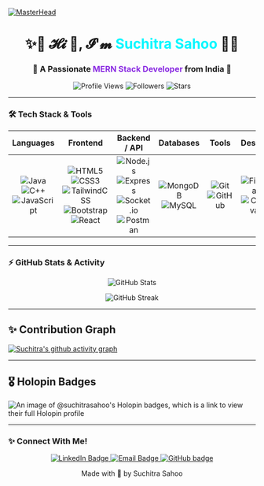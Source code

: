 [![MasterHead](https://user-images.githubusercontent.com/80781196/190216139-7697aa5a-c9a0-4bd6-80bf-3aca76a2e1c8.gif)](https://github.com/Suchitra-Sahoo)

<h1 align="center">
  ✨💜 𝓗𝓲 👋, 𝓘'𝓶 <span style="color:#00f7ff;">Suchitra Sahoo</span> 💜✨
</h1>

<h3 align="center">
  🚀 A Passionate <span style="color:#8a2be2;">MERN Stack Developer</span> from India 🚀
</h3>

<!-- PROFILE BADGES  -->
<p align="center">
  <img alt="Profile Views" src="https://komarev.com/ghpvc/?username=Suchitra-Sahoo&style=for-the-badge&color=orange"/>
  <img alt="Followers" src="https://img.shields.io/github/followers/Suchitra-Sahoo?style=for-the-badge"/>
  <img alt="Stars" src="https://img.shields.io/github/stars/Suchitra-Sahoo?style=for-the-badge"/>
</p>

---

### 🛠️ Tech Stack & Tools

| **Languages** | **Frontend** | **Backend / API** | **Databases** | **Tools** | **Design** |
| :---: | :---: | :---: | :---: | :---: | :---: |
| ![Java](https://img.shields.io/badge/Java-007396?style=for-the-badge&logo=java&logoColor=white) <br> ![C++](https://img.shields.io/badge/C++-00599C?style=for-the-badge&logo=c%2B%2B&logoColor=white) <br> ![JavaScript](https://img.shields.io/badge/JavaScript-F7DF1E?style=for-the-badge&logo=javascript&logoColor=black) | ![HTML5](https://img.shields.io/badge/HTML5-E34F26?style=for-the-badge&logo=html5&logoColor=white) <br> ![CSS3](https://img.shields.io/badge/CSS3-1572B6?style=for-the-badge&logo=css3&logoColor=white) <br> ![TailwindCSS](https://img.shields.io/badge/Tailwind_CSS-06B6D4?style=for-the-badge&logo=tailwind-css&logoColor=white) <br> ![Bootstrap](https://img.shields.io/badge/Bootstrap-7952B3?style=for-the-badge&logo=bootstrap&logoColor=white) <br> ![React](https://img.shields.io/badge/React-20232A?style=for-the-badge&logo=react&logoColor=61DAFB) | ![Node.js](https://img.shields.io/badge/Node.js-339933?style=for-the-badge&logo=node.js&logoColor=white) <br> ![Express](https://img.shields.io/badge/Express.js-000000?style=for-the-badge&logo=express&logoColor=white) <br> ![Socket.io](https://img.shields.io/badge/Socket.io-010101?style=for-the-badge&logo=socket.io&logoColor=white) <br> ![Postman](https://img.shields.io/badge/Postman-FF6C37?style=for-the-badge&logo=postman&logoColor=white) | ![MongoDB](https://img.shields.io/badge/MongoDB-4EA94B?style=for-the-badge&logo=mongodb&logoColor=white) <br> ![MySQL](https://img.shields.io/badge/MySQL-4479A1?style=for-the-badge&logo=mysql&logoColor=white) | ![Git](https://img.shields.io/badge/Git-F05032?style=for-the-badge&logo=git&logoColor=white) <br> ![GitHub](https://img.shields.io/badge/GitHub-181717?style=for-the-badge&logo=github&logoColor=white) | ![Figma](https://img.shields.io/badge/Figma-F24E1E?style=for-the-badge&logo=figma&logoColor=white) <br> ![Canva](https://img.shields.io/badge/Canva-00C4CC?style=for-the-badge&logo=canva&logoColor=white) |



---

### ⚡ GitHub Stats & Activity

<p align="center">
  <img src="https://github-readme-stats.vercel.app/api?username=Suchitra-Sahoo&show_icons=true&theme=radical&count_private=true" alt="GitHub Stats" />
</p>

<p align="center">
  <img src="https://github-readme-streak-stats.herokuapp.com/?user=Suchitra-Sahoo&theme=radical" alt="GitHub Streak" />
</p>

---
## ✨ Contribution Graph
[![Suchitra's github activity graph](https://github-readme-activity-graph.vercel.app/graph?username=suchitra-sahoo&bg_color=0d1117&color=00f7ff&line=8a2be2&point=00f7ff&area=true&hide_border=true)](https://github.com/suchitra-sahoo)

---

## 🎖 Holopin Badges

<img src="https://holopin.me/suchitrasahoo" alt="An image of @suchitrasahoo's Holopin badges, which is a link to view their full Holopin profile">
<div align="center">
 
</div>

---

### ✨ Connect With Me!

<p align="center">
  <a href="https://www.linkedin.com/in/suchitra-sahoo-a60a05257/" target="_blank">
    <img src="https://img.shields.io/badge/LinkedIn-%230077B5.svg?style=for-the-badge&logo=linkedin&logoColor=white" alt="LinkedIn Badge"/>
  </a>
  <a href="mailto:suchitrasahoo874@gmail.com" target="_blank">
    <img src="https://img.shields.io/badge/Email-D14836.svg?style=for-the-badge&logo=gmail&logoColor=white" alt="Email Badge"/>
  </a>
  <a href="https://github.com/Suchitra-Sahoo" target="_blank">
    <img src="https://img.shields.io/badge/GitHub-181717.svg?style=for-the-badge&logo=github&logoColor=white" alt="GitHub badge"/>
  </a>
</p>

<p align="center">Made with 💜 by Suchitra Sahoo</p>

> 
